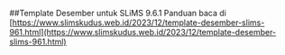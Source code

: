 ##Template Desember untuk SLiMS 9.6.1
Panduan baca di 
[https://www.slimskudus.web.id/2023/12/template-desember-slims-961.html](https://www.slimskudus.web.id/2023/12/template-desember-slims-961.html)